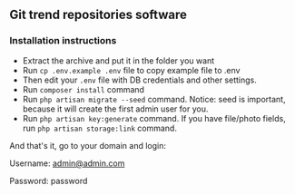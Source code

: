## Git trend repositories software

### Installation instructions

* Extract the archive and put it in the folder you want
* Run `cp .env.example .env` file to copy example file to .env
* Then edit your `.env` file with DB credentials and other settings.
* Run `composer install` command
* Run `php artisan migrate --seed` command.
Notice: seed is important, because it will create the first admin user for you.
* Run `php artisan key:generate` command.
If you have file/photo fields, run `php artisan storage:link` command.

And that's it, go to your domain and login:

Username:	admin@admin.com

Password:	password


